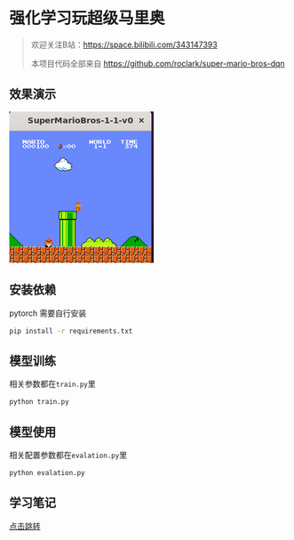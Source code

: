 # 强化学习玩超级马里奥

> 欢迎关注B站：https://space.bilibili.com/343147393
> 
> 本项目代码全部来自 https://github.com/roclark/super-mario-bros-dqn

## 效果演示

![](.readme_images/5318f282.png)

## 安装依赖
pytorch 需要自行安装
```bash
pip install -r requirements.txt
```

## 模型训练
相关参数都在`train.py`里
```bash
python train.py
```

## 模型使用
相关配置参数都在`evalation.py`里
```bash
python evalation.py
```

## 学习笔记
[点击跳转](learing.md)